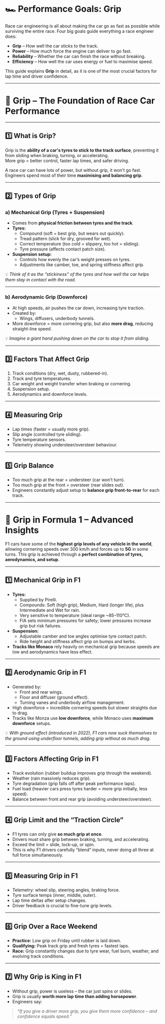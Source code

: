 # 🏎️ Performance Goals: Grip

Race car engineering is all about making the car go as fast as possible while surviving the entire race. Four big goals guide everything a race engineer does:

- **Grip** – How well the car sticks to the track.
- **Power** – How much force the engine can deliver to go fast.
- **Reliability** – Whether the car can finish the race without breaking.
- **Efficiency** – How well the car uses energy or fuel to maximise speed.

This guide explains **Grip** in detail, as it is one of the most crucial factors for lap time and driver confidence.

---

# 🛞 Grip – The Foundation of Race Car Performance

---

## 1️⃣ What is Grip?

Grip is the **ability of a car's tyres to stick to the track surface**, preventing it from sliding when braking, turning, or accelerating.  
More grip = better control, faster lap times, and safer driving.

A race car can have lots of power, but without grip, it won’t go fast. Engineers spend most of their time **maximising and balancing grip**.

---

## 2️⃣ Types of Grip

### a) Mechanical Grip (Tyres + Suspension)

- Comes from **physical friction between tyres and the track**.
- **Tyres:**
  - Compound (soft = best grip, but wears out quickly).
  - Tread pattern (slick for dry, grooved for wet).
  - Correct temperature (too cold = slippery, too hot = sliding).
  - Tyre pressure (affects contact patch size).
- **Suspension setup:**
  - Controls how evenly the car’s weight presses on tyres.
  - Adjustments like camber, toe, and spring stiffness affect grip.

💡 *Think of it as the “stickiness” of the tyres and how well the car helps them stay in contact with the road.*

---

### b) Aerodynamic Grip (Downforce)

- At high speeds, air pushes the car down, increasing tyre traction.
- Created by:
  - Wings, diffusers, underbody tunnels.
- More downforce = more cornering grip, but also **more drag**, reducing straight-line speed.

💡 *Imagine a giant hand pushing down on the car to stop it from sliding.*

---

## 3️⃣ Factors That Affect Grip

1. Track conditions (dry, wet, dusty, rubbered-in).
2. Track and tyre temperatures.
3. Car weight and weight transfer when braking or cornering.
4. Suspension setup.
5. Aerodynamics and downforce levels.

---

## 4️⃣ Measuring Grip

- Lap times (faster = usually more grip).
- Slip angle (controlled tyre sliding).
- Tyre temperature sensors.
- Telemetry showing understeer/oversteer behaviour.

---

## 5️⃣ Grip Balance

- Too much grip at the rear = understeer (car won’t turn).
- Too much grip at the front = oversteer (rear slides out).
- Engineers constantly adjust setup to **balance grip front-to-rear** for each track.

---

# 🏁 Grip in Formula 1 – Advanced Insights

F1 cars have some of the **highest grip levels of any vehicle in the world**, allowing cornering speeds over 300 km/h and forces up to **5G** in some turns. This grip is achieved through a **perfect combination of tyres, aerodynamics, and setup**.

---

## 1️⃣ Mechanical Grip in F1

- **Tyres:**
  - Supplied by Pirelli.
  - Compounds: Soft (high grip), Medium, Hard (longer life), plus Intermediate and Wet for rain.
  - Very sensitive to temperature (ideal range ~85–110°C).
  - FIA sets minimum pressures for safety; lower pressures increase grip but risk failures.
- **Suspension:**
  - Adjustable camber and toe angles optimise tyre contact patch.
  - Ride height and stiffness affect grip on bumps and kerbs.
- **Tracks like Monaco** rely heavily on mechanical grip because speeds are low and aerodynamics have less effect.

---

## 2️⃣ Aerodynamic Grip in F1

- Generated by:
  - Front and rear wings.
  - Floor and diffuser (ground effect).
  - Turning vanes and underbody airflow management.
- High downforce = incredible cornering speeds but slower straights due to drag.
- Tracks like Monza use **low downforce**, while Monaco uses **maximum downforce** setups.

💡 *With ground effect (introduced in 2022), F1 cars now suck themselves to the ground using underfloor tunnels, adding grip without as much drag.*

---

## 3️⃣ Factors Affecting Grip in F1

- Track evolution (rubber buildup improves grip through the weekend).
- Weather (rain massively reduces grip).
- Tyre degradation (grip falls off after peak performance laps).
- Fuel load (heavier cars press tyres harder = more grip initially, less speed).
- Balance between front and rear grip (avoiding understeer/oversteer).

---

## 4️⃣ Grip Limit and the “Traction Circle”

- F1 tyres can only give **so much grip at once**.
- Drivers must share grip between braking, turning, and accelerating.
- Exceed the limit = slide, lock-up, or spin.
- This is why F1 drivers carefully “blend” inputs, never doing all three at full force simultaneously.

---

## 5️⃣ Measuring Grip in F1

- Telemetry: wheel slip, steering angles, braking force.
- Tyre surface temps (inner, middle, outer).
- Lap time deltas after setup changes.
- Driver feedback is crucial to fine-tune grip levels.

---

## 6️⃣ Grip Over a Race Weekend

- **Practice:** Low grip on Friday until rubber is laid down.
- **Qualifying:** Peak track grip and fresh tyres = fastest laps.
- **Race:** Grip constantly changes due to tyre wear, fuel burn, weather, and evolving track conditions.

---

## 7️⃣ Why Grip is King in F1

- Without grip, power is useless – the car just spins or slides.
- Grip is usually **worth more lap time than adding horsepower**.
- Engineers say:

> *“If you give a driver more grip, you give them more confidence – and confidence equals speed.”*
